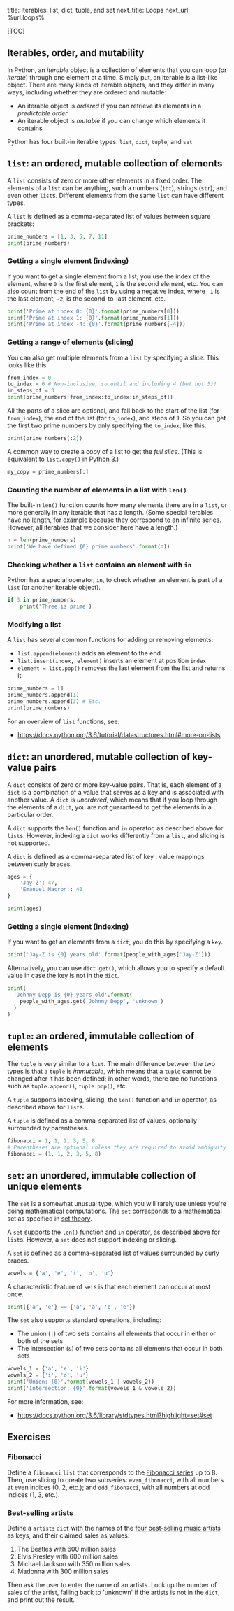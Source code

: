 title: Iterables: list, dict, tuple, and set
next_title: Loops
next_url: %url:loops%


[TOC]


## Iterables, order, and mutability

In Python, an *iterable* object is a collection of elements that you can loop (or *iterate*) through one element at a time. Simply put, an iterable is a list-like object. There are many kinds of iterable objects, and they differ in many ways, including whether they are ordered and mutable:

- An iterable object is *ordered* if you can retrieve its elements in a *predictable order*
- An iterable object is *mutable* if you can change which elements it contains

Python has four built-in iterable types: `list`, `dict`, `tuple`, and `set`


## `list`: an ordered, mutable collection of elements

A `list` consists of zero or more other elements in a fixed order. The elements of a `list` can be anything, such a numbers (`int`), strings (`str`), and even other `list`s. Different elements from the same `list` can have different types.

A `list` is defined as a comma-separated list of values between square brackets:


```python
prime_numbers = [1, 3, 5, 7, 11]
print(prime_numbers)
```


### Getting a single element (indexing)

If you want to get a single element from a list, you use the index of the element, where `0` is the first element, `1` is the second element, etc. You can also count from the end of the `list` by using a negative index, where `-1` is the last element, `-2`, is the second-to-last element, etc.


```python
print('Prime at index 0: {0}'.format(prime_numbers[0]))
print('Prime at index 1: {0}'.format(prime_numbers[1]))
print('Prime at index -4: {0}'.format(prime_numbers[-4]))
```


### Getting a range of elements (slicing)

You can also get multiple elements from a `list` by specifying a *slice*. This looks like this:


```python
from_index = 0
to_index = 6 # Non-inclusive, so until and including 4 (but not 5)!
in_steps_of = 3
print(prime_numbers[from_index:to_index:in_steps_of])
```

All the parts of a slice are optional, and fall back to the start of the list (for `from_index`), the end of the list (for `to_index`), and steps of 1. So you can get the first two prime numbers by only specifying the `to_index`, like this:


```python
print(prime_numbers[:2])
```

A common way to create a copy of a list to get the *full slice*. (This is equivalent to `list.copy()` in Python 3.)

```python
my_copy = prime_numbers[:]
```


### Counting the number of elements in a list with `len()`

The built-in `len()` function counts how many elements there are in a `list`, or more generally in any iterable that has a length. (Some special iterables have no length, for example because they correspond to an infinite series. However, all iterables that we consider here have a length.)


```python
n = len(prime_numbers)
print('We have defined {0} prime numbers'.format(n))
```


### Checking whether a `list` contains an element with `in`

Python has a special operator, `in`, to check whether an element is part of a `list` (or another iterable object).


```python
if 3 in prime_numbers:
    print('Three is prime')
```


### Modifying a list

A `list` has several common functions for adding or removing elements:

- `list.append(element)` adds an element to the end
- `list.insert(index, element)` inserts an element at position `index`
- `element = list.pop()` removes the last element from the list and returns it


```python
prime_numbers = []
prime_numbers.append(1)
prime_numbers.append(3) # Etc.
print(prime_numbers)
```


For an overview of `list` functions, see:

- <https://docs.python.org/3.6/tutorial/datastructures.html#more-on-lists>



## `dict`: an unordered, mutable collection of key-value pairs

A `dict` consists of zero or more key-value pairs. That is, each element of a `dict` is a combination of a value that serves as a key and is associated with another value. A `dict` is *unordered*, which means that if you loop through the elements of a `dict`, you are not guaranteed to get the elements in a particular order.

A `dict` supports the `len()` function and `in` operator, as described above for `list`s. However, indexing a `dict` works differently from a `list`, and slicing is not supported.

A `dict` is defined as a comma-separated list of key : value mappings between curly braces.


```python
ages = {
    'Jay-Z': 47,
    'Emanuel Macron': 40
}

print(ages)
```


### Getting a single element (indexing)

If you want to get an elements from a `dict`, you do this by specifying a `key`.


```python
print('Jay-Z is {0} years old'.format(people_with_ages['Jay-Z']))
```


Alternatively, you can use `dict.get()`, which allows you to specify a default value in case the key is not in the `dict`.


```python
print(
  'Johnny Depp is {0} years old'.format(
    people_with_ages.get('Johnny Depp', 'unknown')
  )
)
```


## `tuple`: an ordered, immutable collection of elements

The `tuple` is very similar to a `list`. The main difference between the two types is that a `tuple` is *immutable*, which means that a `tuple` cannot be changed after it has been defined; in other words, there are no functions such as `tuple.append()`, `tuple.pop()`, etc.

A `tuple` supports indexing, slicing, the `len()` function and `in` operator, as described above for `list`s.

A `tuple` is defined as a comma-separated list of values, optionally surrounded by parentheses.


```python
fibonacci = 1, 1, 2, 3, 5, 8
# Parentheses are optional unless they are required to avoid ambiguity
fibonacci = (1, 1, 2, 3, 5, 8)
```


## `set`: an unordered, immutable collection of unique elements

The `set` is a somewhat unusual type, which you will rarely use unless you're doing mathematical computations. The `set` corresponds to a mathematical set as specified in [set theory](https://en.wikipedia.org/wiki/Set_theory).

A `set` supports the `len()` function and `in` operator, as described above for `list`s. However, a `set` does not support indexing or slicing.

A `set` is defined as a comma-separated list of values surrounded by curly braces.

```python
vowels = {'a', 'e', 'i', 'o', 'u'}
```

A characteristic feature of `set`s is that each element can occur at most once.

```python
print({'a', 'e'} == {'a', 'a', 'e', 'e'})
```

The `set` also supports standard operations, including:

- The union (`|`) of two sets contains all elements that occur in either or both of the sets
- The intersection (`&`) of two sets contains all elements that occur in both sets

```python
vowels_1 = {'a', 'e', 'i'}
vowels_2 = {'i', 'o', 'u'}
print('Union: {0}'.format(vowels_1 | vowels_2))
print('Intersection: {0}'.format(vowels_1 & vowels_2))
```

For more information, see:

- <https://docs.python.org/3.6/library/stdtypes.html?highlight=set#set>


## Exercises

<div class='info-box' markdown=1>

### Fibonacci

Define a `fibonacci` `list` that corresponds to the [Fibonacci series](https://en.wikipedia.org/wiki/Fibonacci_number) up to 8. Then, use slicing to create two subseries: `even_fibonacci`, with all numbers at even indices (0, 2, etc.); and `odd_fibonacci`, with all numbers at odd indices (1, 3, etc.).

</div>

<div class='info-box' markdown=1>

### Best-selling artists

Define a `artists` `dict` with the names of the [four best-selling music artists](https://en.wikipedia.org/wiki/List_of_best-selling_music_artists) as keys, and their claimed sales as values:

1. The Beatles with 600 million sales
2. Elvis Presley with 600 million sales
3. Michael Jackson with 350 million sales
4. Madonna with 300 million sales

Then ask the user to enter the name of an artists. Look up the number of sales of the artist, falling back to 'unknown' if the artists is not in the `dict`, and print out the result.

</div>
